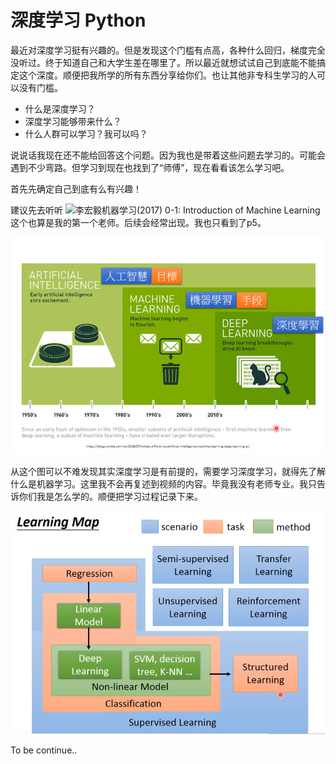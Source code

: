 # 深度学习 Python

最近对深度学习挺有兴趣的。但是发现这个门槛有点高，各种什么回归，梯度完全没听过。终于知道自己和大学生差在哪里了。所以最近就想试试自己到底能不能搞定这个深度。顺便把我所学的所有东西分享给你们。也让其他非专科生学习的人可以没有门槛。

- 什么是深度学习？
- 深度学习能够带来什么？
- 什么人群可以学习？我可以吗？

说说话我现在还不能给回答这个问题。因为我也是带着这些问题去学习的。可能会遇到不少弯路。但学习到现在也找到了“师傅”，现在看看该怎么学习吧。

首先先确定自己到底有么有兴趣！

建议先去听听 ![李宏毅机器学习(2017) 0-1: Introduction of Machine Learning](https://www.bilibili.com/video/BV13x411v7US?p=1) 这个也算是我的第一个老师。后续会经常出现。我也只看到了p5。

![深度学习流程](./images/2.png)

从这个图可以不难发现其实深度学习是有前提的，需要学习深度学习，就得先了解什么是机器学习。这里我不会再复述到视频的内容。毕竟我没有老师专业。我只告诉你们我是怎么学的。顺便把学习过程记录下来。

![机器学习1](./images/1.png)

To be continue..